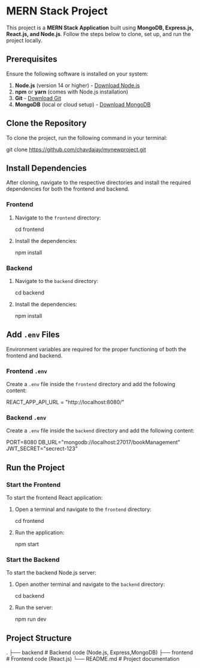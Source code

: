 
# MERN Stack Project

This project is a **MERN Stack Application** built using **MongoDB, Express.js, React.js, and Node.js**. Follow the steps below to clone, set up, and run the project locally.


## Prerequisites

Ensure the following software is installed on your system:

1. **Node.js** (version 14 or higher) - [Download Node.js](https://nodejs.org)  
2. **npm** or **yarn** (comes with Node.js installation)  
3. **Git** - [Download Git](https://git-scm.com)  
4. **MongoDB** (local or cloud setup) - [Download MongoDB](https://www.mongodb.com)


## Clone the Repository

To clone the project, run the following command in your terminal:

git clone https://github.com/chavdajay/mynewproject.git


## Install Dependencies

After cloning, navigate to the respective directories and install the required dependencies for both the frontend and backend.


### Frontend

1. Navigate to the `frontend` directory:
 
   cd frontend
  
2. Install the dependencies:
   
   npm install


### Backend

1. Navigate to the `backend` directory:

   cd backend

2. Install the dependencies:
 
   npm install
  

## Add `.env` Files

Environment variables are required for the proper functioning of both the frontend and backend.


### Frontend `.env`

Create a `.env` file inside the `frontend` directory and add the following content:

REACT_APP_API_URL = "http://localhost:8080/"


### Backend `.env`

Create a `.env` file inside the `backend` directory and add the following content:

PORT=8080
DB_URL="mongodb://localhost:27017/bookManagement"
JWT_SECRET="secrect-123"


## Run the Project

### Start the Frontend

To start the frontend React application:

1. Open a terminal and navigate to the `frontend` directory:
  
   cd frontend

2. Run the application:
  
   npm start
   

### Start the Backend

To start the backend Node.js server:

1. Open another terminal and navigate to the `backend` directory:
  
   cd backend
  
2. Run the server:
 
   npm run dev
  

## Project Structure

.
├── backend       # Backend code (Node.js, Express,MongoDB)
├── frontend      # Frontend code (React.js)
└── README.md     # Project documentation
